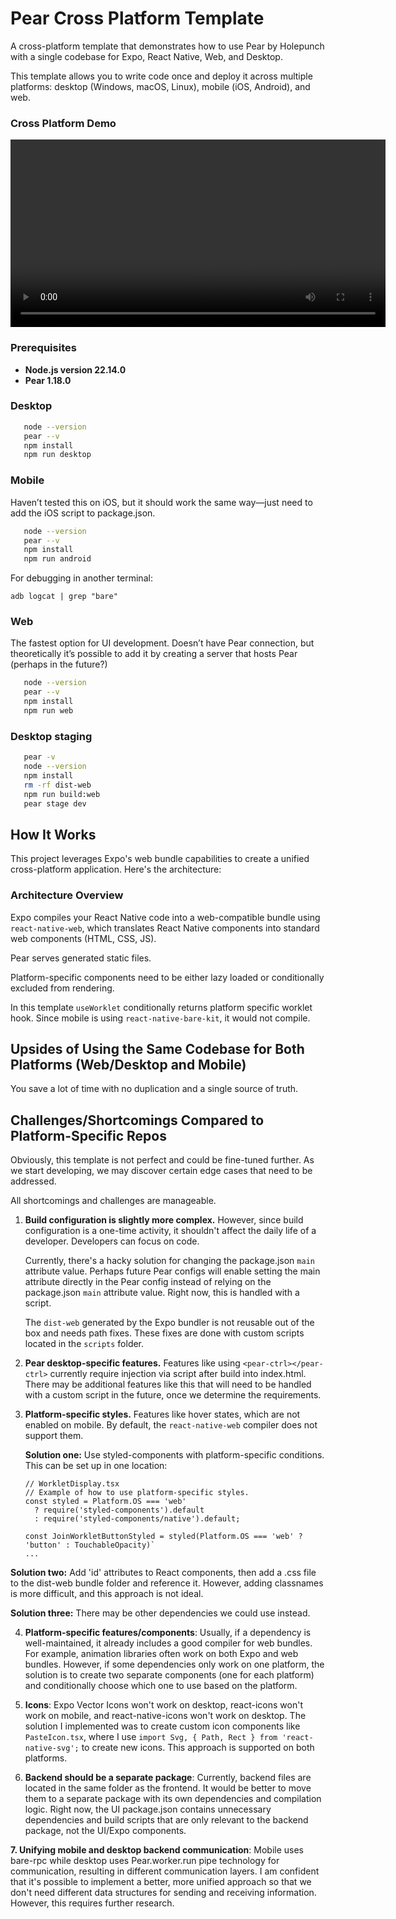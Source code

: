 # Pear Cross Platform Template

A cross-platform template that demonstrates how to use Pear by Holepunch with a single codebase for Expo, React Native, Web, and Desktop.

This template allows you to write code once and deploy it across multiple platforms: desktop (Windows, macOS, Linux), mobile (iOS, Android), and web.

### Cross Platform Demo

<video src="./docs/cross-platform-demo.webm" controls width="600">
  Sorry, your browser doesn't support embedded videos. [Download the video](./docs/cross-platform-demo.webm) instead.
</video>

### Prerequisites

- **Node.js version 22.14.0** 
- **Pear 1.18.0**

### Desktop

```bash
   node --version
   pear --v
   npm install
   npm run desktop
```

### Mobile

Haven’t tested this on iOS, but it should work the same way—just need to add the iOS script to package.json.

```bash
   node --version
   pear --v
   npm install
   npm run android
```

For debugging in another terminal:

```
adb logcat | grep "bare"
```

### Web

The fastest option for UI development. Doesn’t have Pear connection, but theoretically it’s possible to add it by creating a server that hosts Pear (perhaps in the future?)

```bash
   node --version
   pear --v
   npm install
   npm run web
```

### Desktop staging

```bash
   pear -v
   node --version
   npm install
   rm -rf dist-web
   npm run build:web
   pear stage dev
```

## How It Works

This project leverages Expo's web bundle capabilities to create a unified cross-platform application. Here's the architecture:

### Architecture Overview

Expo compiles your React Native code into a web-compatible bundle using `react-native-web`, which translates React Native components into standard web components (HTML, CSS, JS).

Pear serves generated static files.

Platform-specific components need to be either lazy loaded or conditionally excluded from rendering.

In this template `useWorklet` conditionally returns platform specific worklet hook. Since mobile is using `react-native-bare-kit`, it would not compile.

## Upsides of Using the Same Codebase for Both Platforms (Web/Desktop and Mobile)

You save a lot of time with no duplication and a single source of truth.

## Challenges/Shortcomings Compared to Platform-Specific Repos

Obviously, this template is not perfect and could be fine-tuned further. As we start developing, we may discover certain edge cases that need to be addressed.

All shortcomings and challenges are manageable.

1. **Build configuration is slightly more complex.** However, since build configuration is a one-time activity, it shouldn't affect the daily life of a developer. Developers can focus on code.

   Currently, there's a hacky solution for changing the package.json `main` attribute value. Perhaps future Pear configs will enable setting the main attribute directly in the Pear config instead of relying on the package.json `main` attribute value. Right now, this is handled with a script.

   The `dist-web` generated by the Expo bundler is not reusable out of the box and needs path fixes. These fixes are done with custom scripts located in the `scripts` folder.

2. **Pear desktop-specific features.** Features like using `<pear-ctrl></pear-ctrl>` currently require injection via script after build into index.html. There may be additional features like this that will need to be handled with a custom script in the future, once we determine the requirements.

3. **Platform-specific styles.** Features like hover states, which are not enabled on mobile. By default, the `react-native-web` compiler does not support them.

   **Solution one:** Use styled-components with platform-specific conditions. This can be set up in one location:

   ```tsx
   // WorkletDisplay.tsx
   // Example of how to use platform-specific styles.
   const styled = Platform.OS === 'web' 
     ? require('styled-components').default 
     : require('styled-components/native').default;

   const JoinWorkletButtonStyled = styled(Platform.OS === 'web' ? 'button' : TouchableOpacity)`
   ...
   ```
  **Solution two:** Add 'id' attributes to React components, then add a .css file to the dist-web bundle folder and reference it. However, adding classnames is more difficult, and this approach is not ideal.

  **Solution three:** There may be other dependencies we could use instead.

4. **Platform-specific features/components**: Usually, if a dependency is well-maintained, it already includes a good compiler for web bundles. For example, animation libraries often work on both Expo and web bundles. However, if some dependencies only work on one platform, the solution is to create two separate components (one for each platform) and conditionally choose which one to use based on the platform.

5. **Icons**: Expo Vector Icons won't work on desktop, react-icons won't work on mobile, and react-native-icons won't work on desktop. The solution I implemented was to create custom icon components like `PasteIcon.tsx`, where I use `import Svg, { Path, Rect } from 'react-native-svg';` to create new icons. This approach is supported on both platforms.

6. **Backend should be a separate package**: Currently, backend files are located in the same folder as the frontend. It would be better to move them to a separate package with its own dependencies and compilation logic. Right now, the UI package.json contains unnecessary dependencies and build scripts that are only relevant to the backend package, not the UI/Expo components.

**7. Unifying mobile and desktop backend communication**: Mobile uses bare-rpc while desktop uses Pear.worker.run pipe technology for communication, resulting in different communication layers. I am confident that it's possible to implement a better, more unified approach so that we don't need different data structures for sending and receiving information. However, this requires further research.
